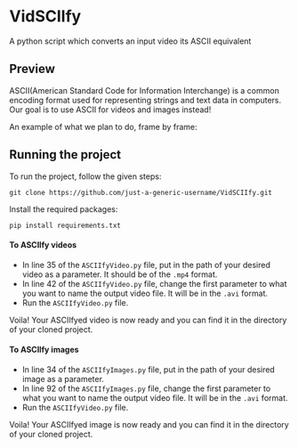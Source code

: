 # VidSCIIfy
A python script which converts an input video its ASCII equivalent

## Preview
ASCII(American Standard Code for Information Interchange) is a common encoding format used for representing strings and text data in computers. Our goal is to use ASCII for videos and images instead!

An example of what we plan to do, frame by frame: 

## Running the project
To run the project, follow the given steps:
```
git clone https://github.com/just-a-generic-username/VidSCIIfy.git
```
Install the required packages:
```
pip install requirements.txt
```
#### To ASCIIfy videos
* In line 35 of the `ASCIIfyVideo.py` file, put in the path of your desired video as a parameter. It should be of the `.mp4` format.
* In line 42 of the `ASCIIfyVideo.py` file, change the first parameter to what you want to name the output video file. It will be in the `.avi` format.
* Run the `ASCIIfyVideo.py` file.

Voila! Your ASCIIfyed video is now ready and you can find it in the directory of your cloned project.

#### To ASCIIfy images
* In line 34 of the `ASCIIfyImages.py` file, put in the path of your desired image as a parameter.
* In line 92 of the `ASCIIfyImages.py` file, change the first parameter to what you want to name the output video file. It will be in the `.avi` format.
* Run the `ASCIIfyVideo.py` file.

Voila! Your ASCIIfyed image is now ready and you can find it in the directory of your cloned project.
